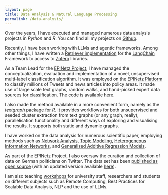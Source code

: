 ```yaml
---
layout: page
title: Data Analysis & Natural Language Processing
permalink: /data-analysis/
---
```


Over the years, I have executed and managed numerous data analysis projects in _Python_ and _R_. You can find all my projects on [Github](https://github.com/TimBMK).

Recently, I have been working with LLMs and agentic frameworks. Among other things, I have written a [Retriever implementation](https://github.com/TimBMK/langchain-zotero-retriever) for the [LangChain](https://www.langchain.com/) Framework to access to [Zotero](https://www.zotero.org/) libraries.

As a Team Lead for the [EPINetz Project](https://epinetz.de/), I have managed the conceptualization, evaluation and implementation of a novel, unsupervised multi-label classification algorithm. It was employed on the [EPINetz Platform](https://app.epinetz.de/) to classify millions of Tweets and news articles into policy areas. It made use of large scale text graphs, random walks, and hand-picked expert data sources for classification. The code is available [here](https://github.com/TimBMK/EPINetz-Policy-Parser).

I also made the method available in a more convenient form, namely as the [_textgraph_ package for _R_](https://github.com/TimBMK/textgraph). It provides workflows for both unsupervised and seeded cluster extraction from text graphs (or any graph, really), parallelisation functionality and different ways of exploring and visualising the results. It supports both static and dynamic graphs.

I have worked on the data analysis for numerous scientific paper, employing methods such as [Network Analysis](https://doi.org/10.17645/mac.v8i4.3164), [Topic Modeling](https://doi.org/10.34669/wi.wjds/2.2.5), [Heterogeneous Information Networks](https://doi.org/10.3389/fsoc.2022.884640), and [Generalised Additive Regression Models](https://doi.org/10.18442/041). 

As part of the EPINetz Project, I also oversaw the curation and collection of data on German politicians on Twitter. The data set has been [published as open source](https://doi.org/10.1007/s11615-022-00405-7) (with an updated version available [here](https://doi.org/10.7802/2609)).

I am also teaching [workshops](/workshops/) for university staff, researchers and students on different subjects such as Remote Computing, Best Practices for Scalable Data Analysis, NLP and the use of LLMs.